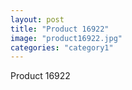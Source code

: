 ```yaml
---
layout: post
title: "Product 16922"
image: "product16922.jpg"
categories: "category1"
---
```

Product 16922

